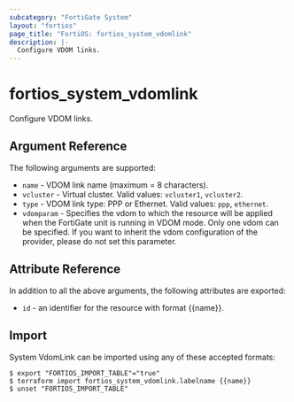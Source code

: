 ```yaml
---
subcategory: "FortiGate System"
layout: "fortios"
page_title: "FortiOS: fortios_system_vdomlink"
description: |-
  Configure VDOM links.
---
```


# fortios_system_vdomlink
Configure VDOM links.

## Argument Reference

The following arguments are supported:

* `name` - VDOM link name (maximum = 8 characters).
* `vcluster` - Virtual cluster. Valid values: `vcluster1`, `vcluster2`.
* `type` - VDOM link type: PPP or Ethernet. Valid values: `ppp`, `ethernet`.
* `vdomparam` - Specifies the vdom to which the resource will be applied when the FortiGate unit is running in VDOM mode. Only one vdom can be specified. If you want to inherit the vdom configuration of the provider, please do not set this parameter.


## Attribute Reference

In addition to all the above arguments, the following attributes are exported:
* `id` - an identifier for the resource with format {{name}}.

## Import

System VdomLink can be imported using any of these accepted formats:
```
$ export "FORTIOS_IMPORT_TABLE"="true"
$ terraform import fortios_system_vdomlink.labelname {{name}}
$ unset "FORTIOS_IMPORT_TABLE"
```
